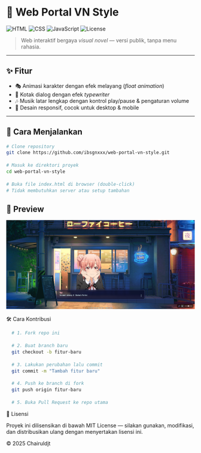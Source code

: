 # 🌸 Web Portal VN Style

![HTML](https://img.shields.io/badge/HTML-5-orange?logo=html5&logoColor=white)
![CSS](https://img.shields.io/badge/CSS-3-blue?logo=css3&logoColor=white)
![JavaScript](https://img.shields.io/badge/JavaScript-ES6-yellow?logo=javascript&logoColor=black)
![License](https://img.shields.io/badge/License-MIT-green)

> Web interaktif bergaya *visual novel* — versi publik, tanpa menu rahasia.

---

## ✨ Fitur

- 🎭 Animasi karakter dengan efek melayang (*float animation*)  
- 💬 Kotak dialog dengan efek *typewriter*  
- 🎶 Musik latar lengkap dengan kontrol play/pause & pengaturan volume  
- 📱 Desain responsif, cocok untuk desktop & mobile  

---

## 🚀 Cara Menjalankan

  ```bash
  # Clone repository
  git clone https://github.com/ibsgnxxx/web-portal-vn-style.git
  
  # Masuk ke direktori proyek
  cd web-portal-vn-style
  
  # Buka file index.html di browser (double-click)
  # Tidak membutuhkan server atau setup tambahan
```
## 📸 Preview
![Preview](preview.png)

🛠️ Cara Kontribusi
  ```bash
    # 1. Fork repo ini
    
    # 2. Buat branch baru
    git checkout -b fitur-baru
    
    # 3. Lakukan perubahan lalu commit
    git commit -m "Tambah fitur baru"
    
    # 4. Push ke branch di fork
    git push origin fitur-baru
    
    # 5. Buka Pull Request ke repo utama
```
📜 Lisensi

Proyek ini dilisensikan di bawah MIT License — silakan gunakan, modifikasi, dan distribusikan ulang dengan menyertakan lisensi ini.

© 2025 Chairuldjt
